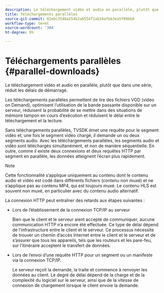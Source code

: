 ```yaml
---
description: Le téléchargement vidéo et audio en parallèle, plutôt que dans une série, réduit les délais de démarrage.
title: Téléchargements parallèles
source-git-commit: 02ebc3548a254b2a6554f1ab34afbb3ea5f09bb8
workflow-type: tm+mt
source-wordcount: '304'
ht-degree: 0%

---
```


# Téléchargements parallèles {#parallel-downloads}

Le téléchargement vidéo et audio en parallèle, plutôt que dans une série, réduit les délais de démarrage.

Les téléchargements parallèles permettent de lire des fichiers VOD (video on Demand), optimisent l’utilisation de la bande passante disponible sur un serveur, réduisent la probabilité de se mettre dans des situations de mémoire tampon en cours d’exécution et réduisent le délai entre le téléchargement et la lecture.

<!-- 

Removed as part of "no DASH use cases" for 2.5.1, May 31st, 2017 release.
<p>Parallel downloads allows DASH video-on-demand (VOD) files to be played, optimizes the available bandwidth usage from a server, lowers the probability of getting into buffer under-run situations, and minimizes the delay between download and playback. </p>

 -->

Sans téléchargements parallèles, TVSDK émet une requête pour le segment vidéo et, une fois le segment vidéo chargé, il demande un ou deux segments audio. Avec les téléchargements parallèles, les segments audio et vidéo sont téléchargés simultanément, et non de manière séquentielle. En outre, comme il existe deux connexions et deux requêtes HTTP par segment en parallèle, les données atteignent l’écran plus rapidement.

>[!NOTE]
>
>Cette fonctionnalité s’applique uniquement au contenu dont le contenu audio et vidéo est codé dans différents fichiers (contenu non muxé) et ne s’applique pas au contenu MP4, qui est toujours muxé. Le contenu HLS est souvent non muxé, en particulier avec du contenu audio alternatif.

<!-- 

See comment above (DASH use case removed).

  This feature applies only to content where the audio and video are encoded into different files (unmuxed content) and does not apply to MP4 content, which is always muxed. Most DASH content is unmuxed, and HLS content is often unmuxed, especially with alternate audio. 
-->

La connexion HTTP peut entraîner des retards aux étapes suivantes :

* Lors de l’établissement de la connexion TCP/IP au serveur

  Bien que le client et le serveur aient accepté de communiquer, aucune communication HTTP n’a encore été effectuée. Ce type de délai dépend de l’infrastructure entre le client et le serveur. Ce processus nécessite de trouver un chemin d’accès Internet entre le client et le serveur et de s’assurer que tous les appareils, tels que les routeurs et les pare-feu, sur l’itinéraire acceptent le transfert de données.
* Lors de l’envoi d’une requête HTTP pour un segment ou un manifeste via la connexion TCP/IP.

  Le serveur reçoit la demande, la traite et commence à renvoyer les données au client. Le degré de délai dépend de la charge et de la complexité du logiciel sur le serveur, ainsi que de la vitesse de connexion de chargement lorsque le client envoie la demande.

